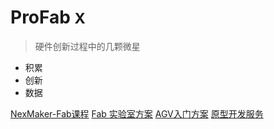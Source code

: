 
# ProFab <small>X</small>

> 硬件创新过程中的几颗微星

- 积累
- 创新
- 数据

[NexMaker-Fab课程](www.nexmaker.com)
[Fab 实验室方案](lab/lab.md)
[AGV入门方案](agv/agv.md)
[原型开发服务](prototype/prototype.md)


